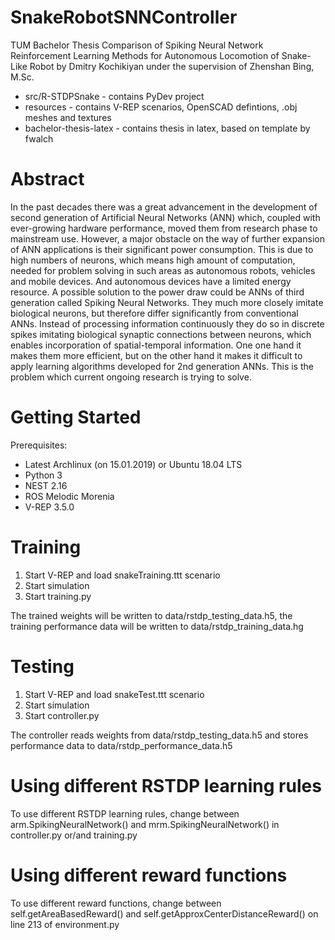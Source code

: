 # SnakeRobotSNNController
TUM Bachelor Thesis Comparison of Spiking Neural Network Reinforcement Learning Methods for Autonomous Locomotion of Snake-Like Robot by Dmitry Kochikiyan under the supervision of Zhenshan Bing, M.Sc.

* src/R-STDPSnake       - contains PyDev project 
* resources             - contains V-REP scenarios, OpenSCAD defintions, .obj meshes and textures
* bachelor-thesis-latex - contains thesis in latex, based on template by fwalch

# Abstract 

In the past decades there was a great advancement in the development of second generation of Artificial Neural Networks (ANN) which, coupled with ever-growing hardware performance, moved them from research phase to mainstream use. However, a major obstacle on the way of further expansion of ANN applications is their significant power consumption. This is due to high numbers of neurons, which means high amount of computation, needed for problem solving in such areas as autonomous robots, vehicles and mobile devices. And autonomous devices have a limited energy resource. 
A possible solution to the power draw could be ANNs of third generation called Spiking Neural Networks. They much more closely imitate biological neurons, but therefore differ significantly from conventional ANNs. Instead of processing information continuously they do so in discrete spikes imitating biological synaptic connections between neurons, which enables incorporation of spatial-temporal information. One one hand it makes them more efficient, but on the other hand it makes it difficult to apply learning algorithms developed for 2nd generation ANNs. This is the problem which current ongoing research is trying to solve. 

# Getting Started

Prerequisites:

* Latest Archlinux (on 15.01.2019) or Ubuntu 18.04 LTS
* Python 3
* NEST 2.16
* ROS Melodic Morenia
* V-REP 3.5.0

# Training

1) Start V-REP and load snakeTraining.ttt scenario
2) Start simulation
3) Start training.py

The trained weights will be written to data/rstdp_testing_data.h5, the training performance data will be written to data/rstdp_training_data.hg

# Testing

1) Start V-REP and load snakeTest.ttt scenario
2) Start simulation
3) Start controller.py

The controller reads weights from data/rstdp_testing_data.h5 and stores performance data to data/rstdp_performance_data.h5

# Using different RSTDP learning rules

To use different RSTDP learning rules, change between arm.SpikingNeuralNetwork() and mrm.SpikingNeuralNetwork() in controller.py or/and training.py

# Using different reward functions

To use different reward functions, change between self.getAreaBasedReward() and self.getApproxCenterDistanceReward() on line 213 of environment.py
